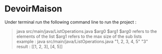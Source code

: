 # DevoirMaison
Under terminal run the following command line to run the project :
> java src/main/java/ListOperations.java $arg0 $arg1
$arg0 refers to the elements of the list
$arg1 refers to the max size of the sub lists
example :
> java src/main/java/ListOperations.java "1, 2, 3, 4, 5" "3"
result : [[1, 2, 3], [4, 5]]

